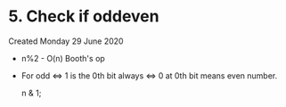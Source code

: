 # 5. Check if oddeven
Created Monday 29 June 2020


* n%2 - O(n) Booth's op
* For odd ⇔ 1 is the 0th bit always ⇔ 0 at 0th bit means even number.

	n & 1;

